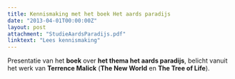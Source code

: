 ```yaml
---
title: Kennismaking met het boek Het aards paradijs 
date: "2013-04-01T00:00:00Z"
layout: post
attachment: "StudieAardsParadijs.pdf"
linktext: "Lees kennismaking"
---
```

Presentatie van het **boek** over **het thema het aards paradijs**, belicht vanuit het werk van **Terrence Malick** (**The New World** en **The Tree of Life**).
